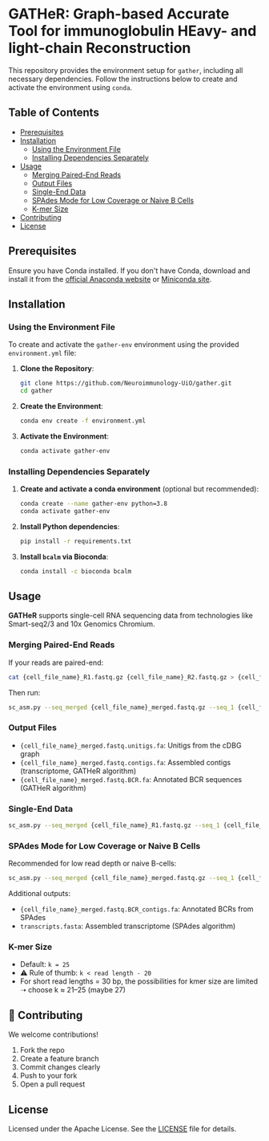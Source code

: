 # GATHeR: Graph-based Accurate Tool for immunoglobulin HEavy- and light-chain Reconstruction

This repository provides the environment setup for `gather`, including all necessary dependencies. Follow the instructions below to create and activate the environment using `conda`.

## Table of Contents

- [Prerequisites](#prerequisites)  
- [Installation](#installation)  
  - [Using the Environment File](#using-the-environment-file)  
  - [Installing Dependencies Separately](#installing-dependencies-separately)  
- [Usage](#usage)  
  - [Merging Paired-End Reads](#merging-paired-end-reads)  
  - [Output Files](#output-files)  
  - [Single-End Data](#single-end-data)  
  - [SPAdes Mode for Low Coverage or Naive B Cells](#spades-mode-for-low-coverage-or-naive-b-cells)  
  - [K-mer Size](#k-mer-size)  
- [Contributing](#contributing)  
- [License](#license)


## Prerequisites

Ensure you have Conda installed. If you don't have Conda, download and install it from the [official Anaconda website](https://www.anaconda.com/products/individual) or [Miniconda site](https://docs.conda.io/en/latest/miniconda.html).

## Installation

### Using the Environment File

To create and activate the `gather-env` environment using the provided `environment.yml` file:

1. **Clone the Repository**:

    ```bash
    git clone https://github.com/Neuroimmunology-UiO/gather.git
    cd gather
    ```

2. **Create the Environment**:

    ```bash
    conda env create -f environment.yml
    ```

3. **Activate the Environment**:

    ```bash
    conda activate gather-env
    ```

### Installing Dependencies Separately

1. **Create and activate a conda environment** (optional but recommended):

    ```bash
    conda create --name gather-env python=3.8
    conda activate gather-env
    ```

2. **Install Python dependencies**:

    ```bash
    pip install -r requirements.txt
    ```

3. **Install `bcalm` via Bioconda**:

    ```bash
    conda install -c bioconda bcalm
    ```

## Usage

**GATHeR** supports single-cell RNA sequencing data from technologies like Smart-seq2/3 and 10x Genomics Chromium.

### Merging Paired-End Reads

If your reads are paired-end:

```bash
cat {cell_file_name}_R1.fastq.gz {cell_file_name}_R2.fastq.gz > {cell_file_name}_merged.fastq.gz
```

Then run:

```bash
sc_asm.py --seq_merged {cell_file_name}_merged.fastq.gz --seq_1 {cell_file_name}_R1.fastq.gz --seq_2 {cell_file_name}_R2.fastq.gz
```

### Output Files

- `{cell_file_name}_merged.fastq.unitigs.fa`: Unitigs from the cDBG graph  
- `{cell_file_name}_merged.fastq.contigs.fa`: Assembled contigs (transcriptome, GATHeR algorithm)  
- `{cell_file_name}_merged.fastq.BCR.fa`: Annotated BCR sequences (GATHeR algorithm)

### Single-End Data

```bash
sc_asm.py --seq_merged {cell_file_name}_R1.fastq.gz --seq_1 {cell_file_name}_R1.fastq.gz
```

### SPAdes Mode for Low Coverage or Naive B Cells

Recommended for low read depth or naive B-cells:

```bash
sc_asm.py --seq_merged {cell_file_name}_merged.fastq.gz --seq_1 {cell_file_name}_R1.fastq.gz --seq_2 {cell_file_name}_R2.fastq.gz --min_freq 3 --use_spades
```

Additional outputs:

- `{cell_file_name}_merged.fastq.BCR_contigs.fa`: Annotated BCRs from SPAdes  
- `transcripts.fasta`: Assembled transcriptome (SPAdes algorithm)

### K-mer Size

- Default: `k = 25`
- ⚠️ Rule of thumb: `k < read length - 20`
- For short read lengths = 30 bp, the possibilities for kmer size are limited ➝ choose k ≈ 21–25 (maybe 27)

## 🤝 Contributing

We welcome contributions!

1. Fork the repo
2. Create a feature branch
3. Commit changes clearly
4. Push to your fork
5. Open a pull request

## License

Licensed under the Apache License. See the [LICENSE](LICENSE) file for details.
